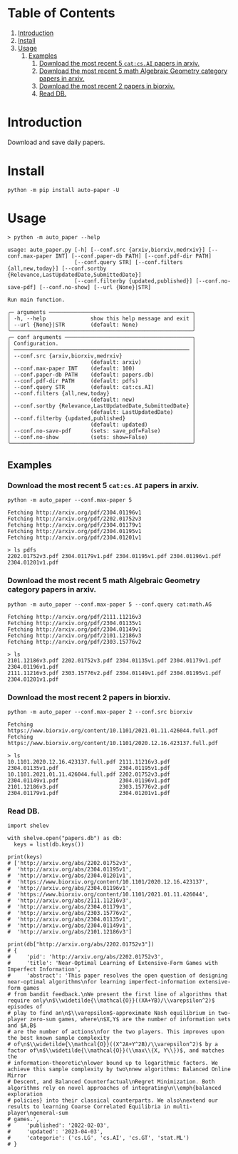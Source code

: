 
# Table of Contents

1.  [Introduction](#Introduction)
2.  [Install](#Install)
3.  [Usage](#Usage)
    1.  [Examples](#Examples)
        1.  [Download the most recent 5 `cat:cs.AI` papers in arxiv.](#Download-the-most-recent-5--cat-cs.AI--papers-in-arxiv.)
        2.  [Download the most recent 5 math Algebraic Geometry category papers in arxiv.](#Download-the-most-recent-5-math-Algebraic-Geometry-category-papers-in-arxiv.)
        3.  [Download the most recent 2 papers in biorxiv.](#Download-the-most-recent-2-papers-in-biorxiv.)
        4.  [Read DB.](#Read-DB.)



<a id="Introduction"></a>

# Introduction

Download and save daily papers.


<a id="Install"></a>

# Install

    python -m pip install auto-paper -U


<a id="Usage"></a>

# Usage

    > python -m auto_paper --help
    
    usage: auto_paper.py [-h] [--conf.src {arxiv,biorxiv,medrxiv}] [--conf.max-paper INT] [--conf.paper-db PATH] [--conf.pdf-dir PATH]
                         [--conf.query STR] [--conf.filters {all,new,today}] [--conf.sortby {Relevance,LastUpdatedDate,SubmittedDate}]
                         [--conf.filterby {updated,published}] [--conf.no-save-pdf] [--conf.no-show] [--url {None}|STR]
    
    Run main function.
    
    ╭─ arguments ─────────────────────────────────────────────╮
    │ -h, --help              show this help message and exit │
    │ --url {None}|STR        (default: None)                 │
    ╰─────────────────────────────────────────────────────────╯
    ╭─ conf arguments ────────────────────────────────────────╮
    │ Configuration.                                          │
    │ ─────────────────────────────────────────────────────── │
    │ --conf.src {arxiv,biorxiv,medrxiv}                      │
    │                         (default: arxiv)                │
    │ --conf.max-paper INT    (default: 100)                  │
    │ --conf.paper-db PATH    (default: papers.db)            │
    │ --conf.pdf-dir PATH     (default: pdfs)                 │
    │ --conf.query STR        (default: cat:cs.AI)            │
    │ --conf.filters {all,new,today}                          │
    │                         (default: new)                  │
    │ --conf.sortby {Relevance,LastUpdatedDate,SubmittedDate} │
    │                         (default: LastUpdatedDate)      │
    │ --conf.filterby {updated,published}                     │
    │                         (default: updated)              │
    │ --conf.no-save-pdf      (sets: save_pdf=False)          │
    │ --conf.no-show          (sets: show=False)              │
    ╰─────────────────────────────────────────────────────────╯


<a id="Examples"></a>

## Examples


<a id="Download-the-most-recent-5--cat-cs.AI--papers-in-arxiv."></a>

### Download the most recent 5 `cat:cs.AI` papers in arxiv.

    python -m auto_paper --conf.max-paper 5

    Fetching http://arxiv.org/pdf/2304.01196v1
    Fetching http://arxiv.org/pdf/2202.01752v3
    Fetching http://arxiv.org/pdf/2304.01179v1
    Fetching http://arxiv.org/pdf/2304.01195v1
    Fetching http://arxiv.org/pdf/2304.01201v1

    > ls pdfs
    2202.01752v3.pdf 2304.01179v1.pdf 2304.01195v1.pdf 2304.01196v1.pdf 2304.01201v1.pdf


<a id="Download-the-most-recent-5-math-Algebraic-Geometry-category-papers-in-arxiv."></a>

### Download the most recent 5 math Algebraic Geometry category papers in arxiv.

    python -m auto_paper --conf.max-paper 5 --conf.query cat:math.AG

    Fetching http://arxiv.org/pdf/2111.11216v3
    Fetching http://arxiv.org/pdf/2304.01135v1
    Fetching http://arxiv.org/pdf/2304.01149v1
    Fetching http://arxiv.org/pdf/2101.12186v3
    Fetching http://arxiv.org/pdf/2303.15776v2

    > ls
    2101.12186v3.pdf 2202.01752v3.pdf 2304.01135v1.pdf 2304.01179v1.pdf 2304.01196v1.pdf
    2111.11216v3.pdf 2303.15776v2.pdf 2304.01149v1.pdf 2304.01195v1.pdf 2304.01201v1.pdf


<a id="Download-the-most-recent-2-papers-in-biorxiv."></a>

### Download the most recent 2 papers in biorxiv.

    python -m auto_paper --conf.max-paper 2 --conf.src biorxiv

    Fetching https://www.biorxiv.org/content/10.1101/2021.01.11.426044.full.pdf
    Fetching https://www.biorxiv.org/content/10.1101/2020.12.16.423137.full.pdf

    > ls
    10.1101.2020.12.16.423137.full.pdf 2111.11216v3.pdf                   2304.01135v1.pdf                   2304.01195v1.pdf
    10.1101.2021.01.11.426044.full.pdf 2202.01752v3.pdf                   2304.01149v1.pdf                   2304.01196v1.pdf
    2101.12186v3.pdf                   2303.15776v2.pdf                   2304.01179v1.pdf                   2304.01201v1.pdf


<a id="Read-DB."></a>

### Read DB.

    import shelev
    
    with shelve.open("papers.db") as db:
      keys = list(db.keys())
    
    print(keys)
    # ['http://arxiv.org/abs/2202.01752v3',
    #  'http://arxiv.org/abs/2304.01195v1',
    #  'http://arxiv.org/abs/2304.01201v1',
    #  'https://www.biorxiv.org/content/10.1101/2020.12.16.423137',
    #  'http://arxiv.org/abs/2304.01196v1',
    #  'https://www.biorxiv.org/content/10.1101/2021.01.11.426044',
    #  'http://arxiv.org/abs/2111.11216v3',
    #  'http://arxiv.org/abs/2304.01179v1',
    #  'http://arxiv.org/abs/2303.15776v2',
    #  'http://arxiv.org/abs/2304.01135v1',
    #  'http://arxiv.org/abs/2304.01149v1',
    #  'http://arxiv.org/abs/2101.12186v3']
    
    print(db["http://arxiv.org/abs/2202.01752v3"])
    # {
    #     'pid': 'http://arxiv.org/abs/2202.01752v3',
    #     'title': 'Near-Optimal Learning of Extensive-Form Games with Imperfect Information',
    #     'abstract': 'This paper resolves the open question of designing near-optimal algorithms\nfor learning imperfect-information extensive-form games
    # from bandit feedback.\nWe present the first line of algorithms that require only\n$\\widetilde{\\mathcal{O}}((XA+YB)/\\varepsilon^2)$ episodes of
    # play to find an\n$\\varepsilon$-approximate Nash equilibrium in two-player zero-sum games, where\n$X,Y$ are the number of information sets and $A,B$
    # are the number of actions\nfor the two players. This improves upon the best known sample complexity
    # of\n$\\widetilde{\\mathcal{O}}((X^2A+Y^2B)/\\varepsilon^2)$ by a factor of\n$\\widetilde{\\mathcal{O}}(\\max\\{X, Y\\})$, and matches the
    # information-theoretic\nlower bound up to logarithmic factors. We achieve this sample complexity by two\nnew algorithms: Balanced Online Mirror
    # Descent, and Balanced Counterfactual\nRegret Minimization. Both algorithms rely on novel approaches of integrating\n\\emph{balanced exploration
    # policies} into their classical counterparts. We also\nextend our results to learning Coarse Correlated Equilibria in multi-player\ngeneral-sum
    # games.',
    #     'published': '2022-02-03',
    #     'updated': '2023-04-03',
    #     'categorie': ('cs.LG', 'cs.AI', 'cs.GT', 'stat.ML')
    # }


